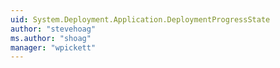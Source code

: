 ```yaml
---
uid: System.Deployment.Application.DeploymentProgressState
author: "stevehoag"
ms.author: "shoag"
manager: "wpickett"
---
```

